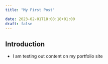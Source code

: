 ```yaml
---
title: "My First Post"

date: 2023-02-01T18:08:18+01:00
draft: false
---
```


## Introduction

- I am testing out content on my portfolio site
